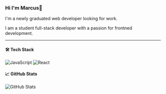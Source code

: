 ### Hi I'm Marcus👋
I'm a newly graduated web developer looking for work.

I am a student full-stack developer with a passion for frontned development. 

---

#### 🛠 Tech Stack
![JavaScript](https://img.shields.io/badge/-JavaScript-black?style=flat-square&logo=javascript)
![React](https://img.shields.io/badge/-React-black?style=flat-square&logo=react)

#### 📈 GitHub Stats
![GitHub Stats](https://github-readme-stats.vercel.app/api?username=MarcusHjorth&show_icons=true&theme=dark)




<!--
**MarcusHjorth/MarcusHjorth** is a ✨ _special_ ✨ repository because its `README.md` (this file) appears on your GitHub profile.

Here are some ideas to get you started:

- 🔭 I’m currently working on ...
- 🌱 I’m currently learning ...
- 👯 I’m looking to collaborate on ...
- 🤔 I’m looking for help with ...
- 💬 Ask me about ...
- 📫 How to reach me: ...
- 😄 Pronouns: ...
- ⚡ Fun fact: ...
-->
